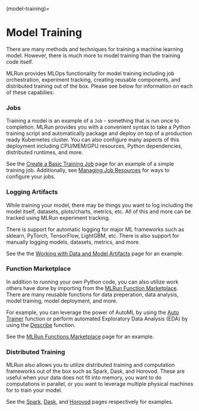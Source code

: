 (model-training)=
# Model Training

There are many methods and techniques for training a machine learning model. However, there is much more to model training than the training code itself.

MLRun provides MLOps functionality for model training including job orchestration, experiment tracking, creating reusable components, and distributed training out of the box. Please see below for information on each of these capabilies:

### Jobs

Training a model is an example of a `Job` - something that is run once to completion. MLRun provides you with a convenient syntax to take a Python training script and automatically package and deploy on top of a production ready Kubernetes cluster. You can also configure many aspects of this deployment including CPU/MEM/GPU resources, Python dependencies, distributed runtimes, and more.

See the [Create a Basic Training Job](#) page for an example of a simple training job. Additionally, see [Managing Job Resources](https://docs.mlrun.org/en/latest/runtimes/configuring-job-resources.html) for ways to configure your jobs.

### Logging Artifacts

While training your model, there may be things you want to log including the model itself, datasets, plots/charts, metrics, etc. All of this and more can be tracked using MLRun experiment tracking.

There is support for automatic logging for major ML frameworks such as sklearn, PyTorch, TensorFlow, LightGBM, etc. There is also support for manually logging models, datasets, metrics, and more.

See the the [Working with Data and Model Artifacts](#) page for an example.

### Function Marketplace

In addition to running your own Python code, you can also utilize work others have done by importing from the [MLRun Function Marketplace](https://www.mlrun.org/marketplace/). There are many reusable functions for data preperation, data analysis, model training, model deployment, and more.

For example, you can leverage the power of AutoML by using the [Auto Trainer](https://www.mlrun.org/marketplace/functions/master/auto_trainer/latest/example/) function or perform automated Exploratory Data Analysis (EDA) by using the [Describe](https://www.mlrun.org/marketplace/functions/master/describe/latest/example/) function.

See the [MLRun Functions Marketplace](https://docs.mlrun.org/en/latest/runtimes/load-from-marketplace.html) page for an example.

### Distributed Training

MLRun also allows you to utilize distributed training and computation frameworks out of the box such as Spark, Dask, and Horovod. These are useful when your data does not fit into memory, you want to do computations in parallel, or you want to leverage multiple physical machines for to train your model.

See the [Spark](https://docs.mlrun.org/en/latest/runtimes/spark-operator.html), [Dask](https://docs.mlrun.org/en/latest/runtimes/dask-overview.html), and [Horovod](https://docs.mlrun.org/en/latest/runtimes/horovod.html) pages respectively for examples.